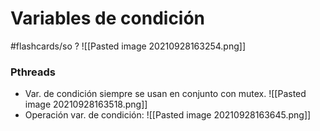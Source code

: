 # Variables de condición
#flashcards/so 
?
![[Pasted image 20210928163254.png]]
### Pthreads
- Var. de condición siempre se usan en conjunto con mutex.
![[Pasted image 20210928163518.png]]
- Operación var. de condición:
![[Pasted image 20210928163645.png]]
<!--SR:!2021-11-09,1,210-->
